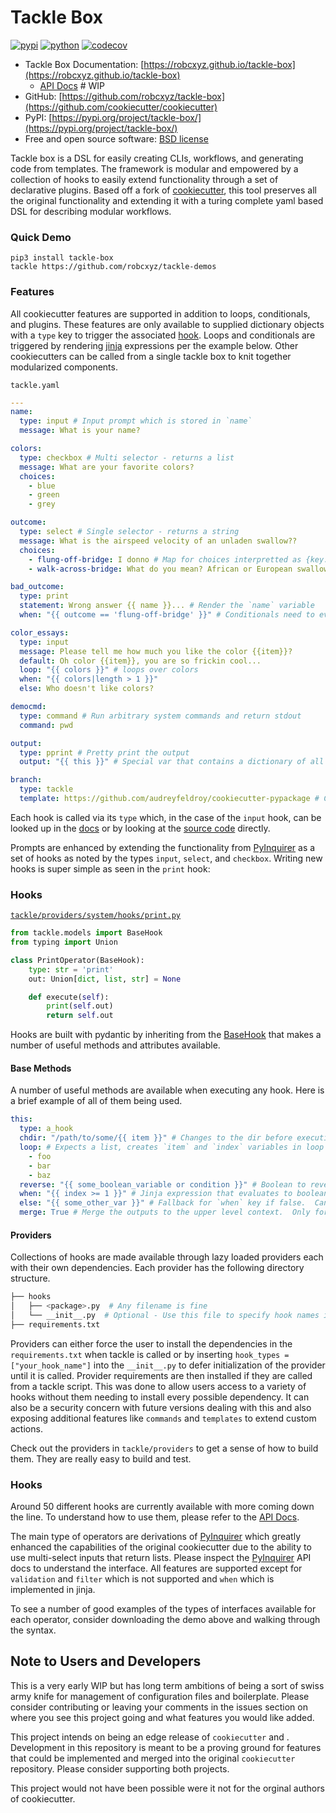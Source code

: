 # Tackle Box

[![pypi](https://img.shields.io/pypi/v/tackle-box.svg)](https://pypi.python.org/pypi/tackle-box)
[![python](https://img.shields.io/pypi/pyversions/tackle-box.svg)](https://pypi.python.org/pypi/tackle-box)
[![codecov](https://codecov.io/gh/robcxyz/tackle-box/branch/master/graphs/badge.svg?branch=master)](https://codecov.io/github/robcxyz/tackle-box?branch=master)

* Tackle Box Documentation: [https://robcxyz.github.io/tackle-box](https://robcxyz.github.io/tackle-box)
    * [API Docs](https://robcxyz.github.io/tackle-box/docs/_build/html/cookiecutter.operators.html#submodules) # WIP
* GitHub: [https://github.com/robcxyz/tackle-box](https://github.com/cookiecutter/cookiecutter)
* PyPI: [https://pypi.org/project/tackle-box/](https://pypi.org/project/tackle-box/)
* Free and open source software: [BSD license](https://github.com/tackle-box/cookiecutter/blob/master/LICENSE)

Tackle box is a DSL for easily creating CLIs, workflows, and generating code from templates. The framework is
modular and empowered by a collection of hooks to easily extend functionality through a set of declarative plugins.
Based off a fork of [cookiecutter](https://github.com/cookiecutter/cookiecutter), this tool preserves all the
original functionality and extending it with a turing complete yaml based DSL for describing modular workflows.  

### Quick Demo

```
pip3 install tackle-box
tackle https://github.com/robcxyz/tackle-demos
```

### Features

All cookiecutter features are supported in addition to loops, conditionals, and plugins. These features are only
available to supplied dictionary objects with a `type` key to trigger the associated [hook](tackle/models.py). Loops
and conditionals are triggered by rendering [jinja](https://github.com/pallets/jinja) expressions per the example
below. Other cookiecutters can be called from a single tackle box to knit together modularized components.

`tackle.yaml`
```yaml
---
name:
  type: input # Input prompt which is stored in `name`
  message: What is your name?

colors:
  type: checkbox # Multi selector - returns a list
  message: What are your favorite colors?
  choices:
    - blue
    - green
    - grey

outcome:
  type: select # Single selector - returns a string
  message: What is the airspeed velocity of an unladen swallow??
  choices:
    - flung-off-bridge: I donno # Map for choices interpretted as {key: question}
    - walk-across-bridge: What do you mean? African or European swallow?

bad_outcome:
  type: print
  statement: Wrong answer {{ name }}... # Render the `name` variable
  when: "{{ outcome == 'flung-off-bridge' }}" # Conditionals need to evaluate as booleans

color_essays:
  type: input
  message: Please tell me how much you like the color {{item}}?
  default: Oh color {{item}}, you are so frickin cool...
  loop: "{{ colors }}" # loops over colors
  when: "{{ colors|length > 1 }}"
  else: Who doesn't like colors?

democmd:
  type: command # Run arbitrary system commands and return stdout
  command: pwd

output:
  type: pprint # Pretty print the output
  output: "{{ this }}" # Special var that contains a dictionary of all the values

branch:
  type: tackle
  template: https://github.com/audreyfeldroy/cookiecutter-pypackage # Call other cookiecutters
```

Each hook is called via its `type` which, in the case of the `input` hook, can be looked up in the [docs]() or by looking at the [source code]() directly.

Prompts are enhanced by extending the functionality from [PyInquirer](https://github.com/CITGuru/PyInquirer) as a set of hooks as noted by the types `input`, `select`, and `checkbox`. Writing new hooks is super simple as seen in the `print` hook:

### Hooks

[`tackle/providers/system/hooks/print.py`](tackle/providers/system/hooks/print.py)
```python
from tackle.models import BaseHook
from typing import Union

class PrintOperator(BaseHook):
    type: str = 'print'
    out: Union[dict, list, str] = None

    def execute(self):
        print(self.out)
        return self.out
```

Hooks are built with pydantic by inheriting from the [BaseHook](tackle/models.py) that makes a number of useful methods and attributes available.

#### Base Methods

A number of useful methods are available when executing any hook. Here is a brief example of all of them being used.

```yaml
this:
  type: a_hook
  chdir: "/path/to/some/{{ item }}" # Changes to the dir before executing
  loop: # Expects a list, creates `item` and `index` variables in loop
    - foo
    - bar
    - baz
  reverse: "{{ some_boolean_variable or condition }}" # Boolean to revers the loop
  when: "{{ index >= 1 }}" # Jinja expression that evaluates to boolean to conditionally use the hook
  else: "{{ some_other_var }}" # Fallback for `when` key if false.  Can also be another hook.  
  merge: True # Merge the outputs to the upper level context.  Only for dict outputs.
```

#### Providers

Collections of hooks are made available through lazy loaded providers each with their own dependencies. Each provider has the following directory structure.

```bash
├── hooks
│   ├── <package>.py  # Any filename is fine
│   └── __init__.py  # Optional - Use this file to specify hook names if the provider is to be lazy loaded
├── requirements.txt
```

Providers can either force the user to install the dependencies in the `requirements.txt` when tackle is called or by inserting `hook_types = ["your_hook_name"]` into the `__init__.py` to defer initialization of the provider until it is called.  Provider requirements are then installed if they are called from a tackle script.  This was done to allow users access to a variety of hooks without them needing to install every possible dependency.  It can also be a security concern with future versions dealing with this and also exposing additional features like `commands` and `templates` to extend custom actions.

Check out the providers in `tackle/providers` to get a sense of how to build them. They are really easy to build and test.

### Hooks

Around 50 different hooks are currently available with more coming down the line. To understand how to use them, please refer to the [API Docs](https://robcxyz.github.io/tackle-box/docs/_build/html/cookiecutter.operators.html#submodules).

The main type of operators are derivations of [PyInquirer](https://github.com/CITGuru/PyInquirer) which greatly enhanced the capabilities of the original cookiecutter due to the ability to use multi-select inputs that return lists. Please inspect the [PyInquirer](https://github.com/CITGuru/PyInquirer) API docs to understand the interface. All features are supported except for `validation` and `filter` which is not supported and `when` which is implemented in jinja.

To see a number of good examples of the types of interfaces available for each operator, consider downloading the demo above and walking through the syntax.

## Note to Users and Developers

This is a very early WIP but has long term ambitions of being a sort of swiss army knife for management of configuration files and boilerplate. Please consider contributing or leaving your comments in the issues section on where you see this project going and what features you would like added.

This project intends on being an edge release of `cookiecutter` and .  Development in this repository is meant to be a proving ground for features that could be implemented and merged into the original `cookiecutter` repository. Please consider supporting both projects.

This project would not have been possible were it not for the orginal authors of cookiecutter.
